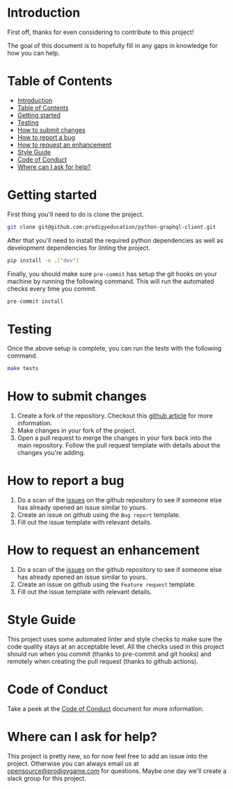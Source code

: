 # Introduction

First off, thanks for even considering to contribute to this project!

The goal of this document is to hopefully fill in any gaps in knowledge for how you can help.

# Table of Contents

-   [Introduction](#introduction)
-   [Table of Contents](#table-of-contents)
-   [Getting started](#getting-started)
-   [Testing](#testing)
-   [How to submit changes](#how-to-submit-changes)
-   [How to report a bug](#how-to-report-a-bug)
-   [How to request an enhancement](#how-to-request-an-enhancement)
-   [Style Guide](#style-guide)
-   [Code of Conduct](#code-of-conduct)
-   [Where can I ask for help?](#where-can-i-ask-for-help)

# Getting started

First thing you'll need to do is clone the project.

```bash
git clone git@github.com:prodigyeducation/python-graphql-client.git
```

After that you'll need to install the required python dependencies as well as development dependencies for linting the project.

```bash
pip install -e .["dev"]
```

Finally, you should make sure `pre-commit` has setup the git hooks on your machine by running the following command. This will run the automated checks every time you commit.

```bash
pre-commit install
```

# Testing

Once the above setup is complete, you can run the tests with the following command.

```bash
make tests
```

# How to submit changes

1. Create a fork of the repository. Checkout this [github article](https://help.github.com/en/github/getting-started-with-github/fork-a-repo) for more information.
2. Make changes in your fork of the project.
3. Open a pull request to merge the changes in your fork back into the main repository. Follow the pull request template with details about the changes you're adding.

# How to report a bug

1. Do a scan of the [issues](https://github.com/prodigyeducation/python-graphql-client/issues) on the github repository to see if someone else has already opened an issue similar to yours.
2. Create an issue on github using the `Bug report` template.
3. Fill out the issue template with relevant details.

# How to request an enhancement

1. Do a scan of the [issues](https://github.com/prodigyeducation/python-graphql-client/issues) on the github repository to see if someone else has already opened an issue similar to yours.
2. Create an issue on github using the `Feature request` template.
3. Fill out the issue template with relevant details.

# Style Guide

This project uses some automated linter and style checks to make sure the code quality stays at an acceptable level. All the checks used in this project should run when you commit (thanks to pre-commit and git hooks) and remotely when creating the pull request (thanks to github actions).

# Code of Conduct

Take a peek at the [Code of Conduct](CODE_OF_CONDUCT.md) document for more information.

# Where can I ask for help?

This project is pretty new, so for now feel free to add an issue into the project. Otherwise you can always email us at opensource@prodigygame.com for questions. Maybe one day we'll create a slack group for this project.
